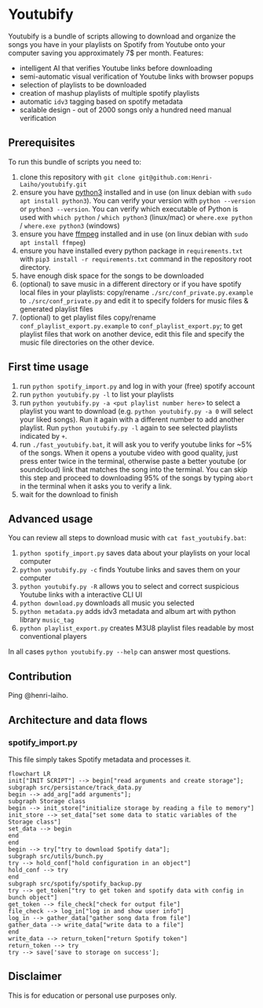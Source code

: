 # Youtubify

Youtubify is a bundle of scripts allowing to download and organize the songs you have in your playlists on Spotify from Youtube onto your computer saving you approximately 7$ per month. Features:

- intelligent AI that verifies Youtube links before downloading
- semi-automatic visual verification of Youtube links with browser popups
- selection of playlists to be downloaded
- creation of mashup playlists of multiple spotify playlists
- automatic `idv3` tagging based on spotify metadata
- scalable design - out of 2000 songs only a hundred need manual verification

## Prerequisites

To run this bundle of scripts you need to:

1. clone this repository with `git clone git@github.com:Henri-Laiho/youtubify.git`
2. ensure you have [python3](https://www.python.org/downloads/) installed and in use (on linux debian with `sudo apt install python3`). You can verify your version with `python --version` or `python3 --version`. You can verify which executable of Python is used with `which python` / `which python3` (linux/mac) or `where.exe python` / `where.exe python3` (windows)
3. ensure you have [ffmpeg](https://ffmpeg.org/download.html) installed and in use (on linux debian with `sudo apt install ffmpeg`)
4. ensure you have installed every python package in `requirements.txt` with `pip3 install -r requirements.txt` command in the repository root directory.
5. have enough disk space for the songs to be downloaded
6. (optional) to save music in a different directory or if you have spotify local files in your playlists: copy/rename `./src/conf_private.py.example` to `./src/conf_private.py` and edit it to specify folders for music files & generated playlist files
7. (optional) to get playlist files copy/rename `conf_playlist_export.py.example` to `conf_playlist_export.py`; to get playlist files that work on another device, edit this file and specify the music file directories on the other device.

## First time usage

1. run `python spotify_import.py` and log in with your (free) spotify account
2. run `python youtubify.py -l` to list your playlists
3. run `python youtubify.py -a <put playlist number here>` to select a playlist you want to download (e.g. `python youtubify.py -a 0` will select your liked songs). Run it again with a different number to add another playlist. Run `python youtubify.py -l` again to see selected playlists indicated by `+`.
4. run `./fast_youtubify.bat`, it will ask you to verify youtube links for ~5% of the songs. When it opens a youtube video with good quality, just press enter twice in the terminal, otherwise paste a better youtube (or soundcloud) link that matches the song into the terminal. You can skip this step and proceed to downloading 95% of the songs by typing `abort` in the terminal when it asks you to verify a link.
5. wait for the download to finish

## Advanced usage

You can review all steps to download music with `cat fast_youtubify.bat`:

1. `python spotify_import.py` saves data about your playlists on your local computer
2. `python youtubify.py -c` finds Youtube links and saves them on your computer
3. `python youtubify.py -R` allows you to select and correct suspicious Youtube links with a interactive CLI UI
4. `python download.py` downloads all music you selected
5. `python metadata.py` adds idv3 metadata and album art with python library `music_tag`
6. `python playlist_export.py` creates M3U8 playlist files readable by most conventional players

In all cases `python youtubify.py --help` can answer most questions. 

## Contribution

Ping @henri-laiho.

## Architecture and data flows

### spotify_import.py

This file simply takes Spotify metadata and processes it.
```mermaid
flowchart LR
init["INIT SCRIPT"] --> begin["read arguments and create storage"];
subgraph src/persistance/track_data.py
begin --> add_arg["add arguments"];
subgraph Storage class
begin --> init_store["initialize storage by reading a file to memory"]
init_store --> set_data["set some data to static variables of the Storage class"]
set_data --> begin
end
end
begin --> try["try to download Spotify data"];
subgraph src/utils/bunch.py
try --> hold_conf["hold configuration in an object"]
hold_conf --> try
end
subgraph src/spotify/spotify_backup.py
try --> get_token["try to get token and spotify data with config in bunch object"]
get_token --> file_check["check for output file"]
file_check --> log_in["log in and show user info"]
log_in --> gather_data["gather song data from file"]
gather_data --> write_data["write data to a file"]
end
write_data --> return_token["return Spotify token"]
return_token --> try
try --> save['save to storage on success'];
```

## Disclaimer

This is for education or personal use purposes only.

